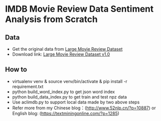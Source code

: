 IMDB Movie Review Data Sentiment Analysis from Scratch
=========================================
Data
---
* Get the original data from [Large Movie Review Dataset](http://ai.stanford.edu/~amaas/data/sentiment/)
* Download link: [Large Movie Review Dataset v1.0](http://ai.stanford.edu/~amaas/data/sentiment/aclImdb_v1.tar.gz)

How to
---
* virtualenv venv & source venv/bin/activate & pip install -r requirement.txt
* python build_word_index.py to get json word index
* python build_data_index.py to get train and test npz data
* Use aclimdb.py to support local data made by two above steps
* Refer more from my Chinese blog：(http://www.52nlp.cn/?p=10887) or English
  blog: (https://textminingonline.com/?p=1285)
